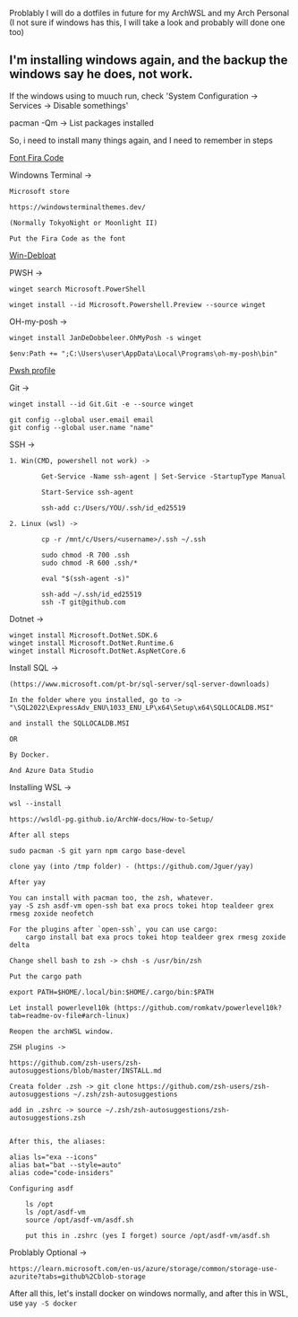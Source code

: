 Problably I will do a dotfiles in future for my ArchWSL and my Arch Personal (I not sure if windows has this, I will take a look and probably will done one too)

## I'm installing windows again, and the backup the windows say he does, not work.

If the windows using to muuch run, check 'System Configuration -> Services -> Disable somethings'

pacman -Qm -> List packages installed

So, i need to install many things again, and I need to remember in steps

[Font Fira Code](https://github.com/ryanoasis/nerd-fonts/releases/download/v3.1.1/FiraCode.zip)

Windowns Terminal ->

    Microsoft store

    https://windowsterminalthemes.dev/

    (Normally TokyoNight or Moonlight II)

    Put the Fira Code as the font

[Win-Debloat](https://github.com/LeDragoX/Win-Debloat-Tools)

PWSH ->

    winget search Microsoft.PowerShell

    winget install --id Microsoft.Powershell.Preview --source winget

OH-my-posh ->

    winget install JanDeDobbeleer.OhMyPosh -s winget

    $env:Path += ";C:\Users\user\AppData\Local\Programs\oh-my-posh\bin"

[Pwsh profile](https://github.com/Thomaz-Peres/dotfiles/blob/main/powershell/Microsoft.PowerShell_profile.ps1)

Git ->

    winget install --id Git.Git -e --source winget

    git config --global user.email email
    git config --global user.name "name"

SSH ->

    1. Win(CMD, powershell not work) ->

            Get-Service -Name ssh-agent | Set-Service -StartupType Manual

            Start-Service ssh-agent

            ssh-add c:/Users/YOU/.ssh/id_ed25519

    2. Linux (wsl) ->

            cp -r /mnt/c/Users/<username>/.ssh ~/.ssh

            sudo chmod -R 700 .ssh
            sudo chmod -R 600 .ssh/*

            eval "$(ssh-agent -s)"

            ssh-add ~/.ssh/id_ed25519
            ssh -T git@github.com

Dotnet ->

    winget install Microsoft.DotNet.SDK.6
    winget install Microsoft.DotNet.Runtime.6
    winget install Microsoft.DotNet.AspNetCore.6

Install SQL ->

    (https://www.microsoft.com/pt-br/sql-server/sql-server-downloads)

    In the folder where you installed, go to -> "\SQL2022\ExpressAdv_ENU\1033_ENU_LP\x64\Setup\x64\SQLLOCALDB.MSI"

    and install the SQLLOCALDB.MSI

    OR

    By Docker.

    And Azure Data Studio

Installing WSL ->

    wsl --install

    https://wsldl-pg.github.io/ArchW-docs/How-to-Setup/

    After all steps

    sudo pacman -S git yarn npm cargo base-devel

    clone yay (into /tmp folder) - (https://github.com/Jguer/yay)

    After yay

    You can install with pacman too, the zsh, whatever.
    yay -S zsh asdf-vm open-ssh bat exa procs tokei htop tealdeer grex rmesg zoxide neofetch

    For the plugins after `open-ssh`, you can use cargo:
        cargo install bat exa procs tokei htop tealdeer grex rmesg zoxide delta

    Change shell bash to zsh -> chsh -s /usr/bin/zsh

    Put the cargo path

    export PATH=$HOME/.local/bin:$HOME/.cargo/bin:$PATH

    Let install powerlevel10k (https://github.com/romkatv/powerlevel10k?tab=readme-ov-file#arch-linux)

    Reopen the archWSL window.

    ZSH plugins ->

    https://github.com/zsh-users/zsh-autosuggestions/blob/master/INSTALL.md

    Creata folder .zsh -> git clone https://github.com/zsh-users/zsh-autosuggestions ~/.zsh/zsh-autosuggestions

    add in .zshrc -> source ~/.zsh/zsh-autosuggestions/zsh-autosuggestions.zsh


    After this, the aliases:

    alias ls="exa --icons"
    alias bat="bat --style=auto"
    alias code="code-insiders"

    Configuring asdf

        ls /opt
        ls /opt/asdf-vm
        source /opt/asdf-vm/asdf.sh
		
		put this in .zshrc (yes I forget) source /opt/asdf-vm/asdf.sh
		

Problably Optional ->

    https://learn.microsoft.com/en-us/azure/storage/common/storage-use-azurite?tabs=github%2Cblob-storage

After all this, let's install docker on windows normally, and after this in WSL, use `yay -S docker`
